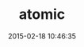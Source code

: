 ---
layout: post
title:  "atomic"
repo:   "ruby-concurrency/ruby-atomic"
date:   2015-02-18 10:46:35
gemurl: http://github.com/ruby-concurrency/ruby-atomic
---